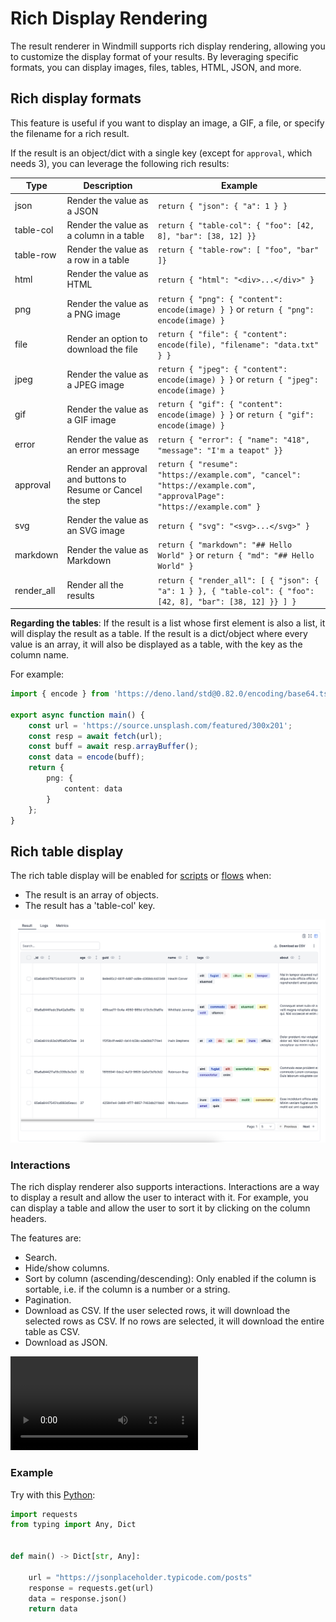 # Rich Display Rendering

The result renderer in Windmill supports rich display rendering, allowing you to customize the display format of your results. By leveraging specific formats, you can display images, files, tables, HTML, JSON, and more.

## Rich display formats

This feature is useful if you want to display an image, a GIF, a file, or specify the filename for a rich result.

If the result is an object/dict with a single key (except for `approval`, which needs 3), you can leverage the following rich results:

| Type       | Description                                                 | Example                                                                                                              |
| ---------- | ----------------------------------------------------------- | -------------------------------------------------------------------------------------------------------------------- |
| json       | Render the value as a JSON                                  | `return { "json": { "a": 1 } }`                                                                                      |
| table-col  | Render the value as a column in a table                     | `return { "table-col": { "foo": [42, 8], "bar": [38, 12] }}`                                                         |
| table-row  | Render the value as a row in a table                        | `return { "table-row": [ "foo", "bar" ]}`                                                                            |
| html       | Render the value as HTML                                    | `return { "html": "<div>...</div>" }`                                                                                |
| png        | Render the value as a PNG image                             | `return { "png": { "content": encode(image) } }` or `return { "png": encode(image) }`                                |
| file       | Render an option to download the file                       | `return { "file": { "content": encode(file), "filename": "data.txt" } }`                                             |
| jpeg       | Render the value as a JPEG image                            | `return { "jpeg": { "content": encode(image) } }` or `return { "jpeg": encode(image) }`                              |
| gif        | Render the value as a GIF image                             | `return { "gif": { "content": encode(image) } }` or `return { "gif": encode(image) }`                                |
| error      | Render the value as an error message                        | `return { "error": { "name": "418", "message": "I'm a teapot" }}`                                                    |
| approval   | Render an approval and buttons to Resume or Cancel the step | `return { "resume": "https://example.com", "cancel": "https://example.com", "approvalPage": "https://example.com" }` |
| svg        | Render the value as an SVG image                            | `return { "svg": "<svg>...</svg>" }`                                                                                 |
| markdown   | Render the value as Markdown                                | `return { "markdown": "## Hello World" }` or `return { "md": "## Hello World" }`                                     |
| render_all | Render all the results                                      | `return { "render_all": [ { "json": { "a": 1 } }, { "table-col": { "foo": [42, 8], "bar": [38, 12] }} ] }`           |

**Regarding the tables**: If the result is a list whose first element is also a list, it will display the result as a table. If the result is a dict/object where every value is an array, it will also be displayed as a table, with the key as the column name.

For example:

```ts
import { encode } from 'https://deno.land/std@0.82.0/encoding/base64.ts';

export async function main() {
	const url = 'https://source.unsplash.com/featured/300x201';
	const resp = await fetch(url);
	const buff = await resp.arrayBuffer();
	const data = encode(buff);
	return {
		png: {
			content: data
		}
	};
}
```

## Rich table display

The rich table display will be enabled for [scripts](../../script_editor/index.mdx) or [flows](../../flows/1_flow_editor.mdx) when:

- The result is an array of objects.
- The result has a 'table-col' key.

![Default](./default.png 'Rich table display')

### Interactions

The rich display renderer also supports interactions. Interactions are a way to display a result and allow the user to interact with it. For example, you can display a table and allow the user to sort it by clicking on the column headers.

The features are:

- Search.
- Hide/show columns.
- Sort by column (ascending/descending): Only enabled if the column is sortable, i.e. if the column is a number or a string.
- Pagination.
- Download as CSV. If the user selected rows, it will download the selected rows as CSV. If no rows are selected, it will download the entire table as CSV.
- Download as JSON.

<video
	className="border-2 rounded-xl object-cover w-full h-full dark:border-gray-800"
	controls
	src="/videos/rich_table_display.mp4"
/>

### Example

Try with this [Python](../../getting_started/0_scripts_quickstart/2_python_quickstart/index.mdx):

```py
import requests
from typing import Any, Dict


def main() -> Dict[str, Any]:

    url = "https://jsonplaceholder.typicode.com/posts"
    response = requests.get(url)
    data = response.json()
    return data
```